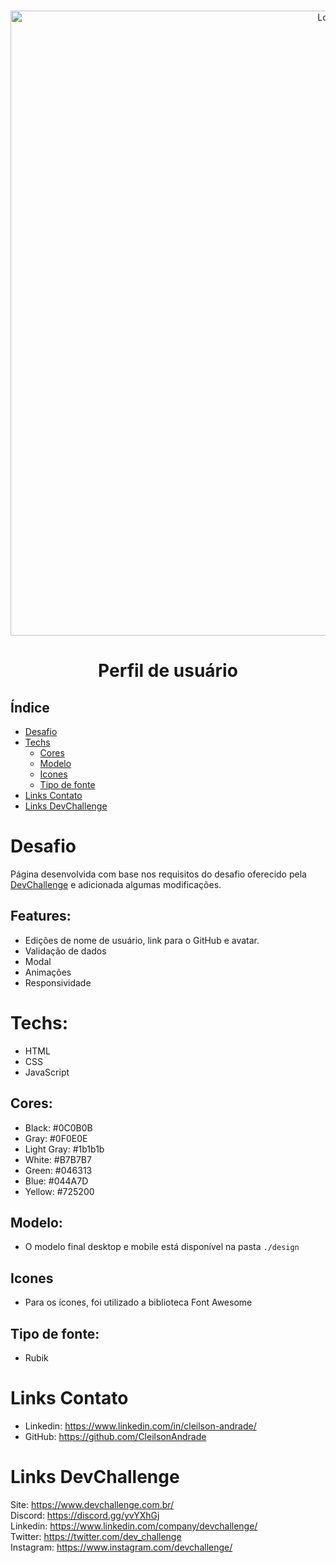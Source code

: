 <br />
<p align="center">
  <img src="./design/gifx.gif" alt="Logo" width="1000">
  <h1 align="center">Perfil de usuário</h1>
</p>

## Índice

* [Desafio](#desafio)
* [Techs](#techs) 
  * [Cores](#cores)
  * [Modelo](#modelo)
  * [Icones](#icones)
  * [Tipo de fonte](#tipo-de-fonte)
* [Links Contato](#links)
* [Links DevChallenge](#links-devchallenge)

# Desafio
Página desenvolvida com base nos requisitos do desafio oferecido pela<a href="https://devchallenge.now.sh/"> DevChallenge</a> e adicionada algumas modificações.

## Features:
- Edições de nome de usuário, link para o GitHub e avatar.<br>
- Validação de dados<br>
- Modal<br>
- Animações<br>
- Responsividade<br>

# Techs: 
- HTML
- CSS
- JavaScript

## Cores:
- Black: #0C0B0B<br>
- Gray: #0F0E0E<br>
- Light Gray: #1b1b1b<br>
- White: #B7B7B7<br>
- Green: #046313<br>
- Blue: #044A7D<br>
- Yellow: #725200<br>

## Modelo:
- O modelo final desktop e mobile está disponível na pasta `./design`

## Icones
- Para os ícones, foi utilizado a biblioteca Font Awesome

## Tipo de fonte:
- Rubik

# Links Contato
- Linkedin: https://www.linkedin.com/in/cleilson-andrade/<br>
- GitHub: https://github.com/CleilsonAndrade<br>

# Links DevChallenge
Site: https://www.devchallenge.com.br/ <br>
Discord: https://discord.gg/yvYXhGj <br>
Linkedin: https://www.linkedin.com/company/devchallenge/<br>
Twitter: https://twitter.com/dev_challenge<br>
Instagram: https://www.instagram.com/devchallenge/<br>
